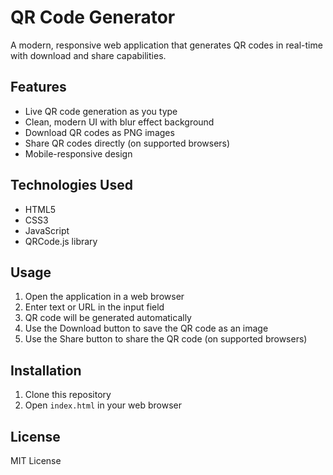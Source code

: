 # QR Code Generator

A modern, responsive web application that generates QR codes in real-time with download and share capabilities.

## Features

- Live QR code generation as you type
- Clean, modern UI with blur effect background
- Download QR codes as PNG images
- Share QR codes directly (on supported browsers)
- Mobile-responsive design

## Technologies Used

- HTML5
- CSS3
- JavaScript
- QRCode.js library

## Usage

1. Open the application in a web browser
2. Enter text or URL in the input field
3. QR code will be generated automatically
4. Use the Download button to save the QR code as an image
5. Use the Share button to share the QR code (on supported browsers)

## Installation

1. Clone this repository
2. Open `index.html` in your web browser

## License

MIT License